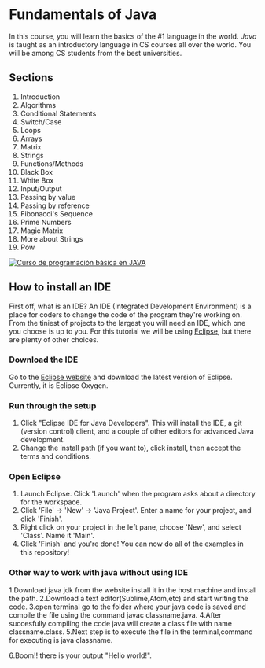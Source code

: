 # Fundamentals of Java
In this course, you will learn the basics of the #1 language in the world. *Java* is taught as an introductory language in CS courses all over the world. You will be among CS students from the best universities.

## Sections
1. Introduction
2. Algorithms
3. Conditional Statements
4. Switch/Case
5. Loops
6. Arrays
7. Matrix
8. Strings
10. Functions/Methods
11. Black Box
12. White Box
13. Input/Output
14. Passing by value
15. Passing by reference
16. Fibonacci's Sequence
17. Prime Numbers
18. Magic Matrix
19. More about Strings
20. Pow

[![Curso de programación básica en JAVA](https://img.youtube.com/vi/Ztr7_sNmSQI/0.jpg)](https://www.youtube.com/watch?v=Ztr7_sNmSQI&list=PLQ1ShaTNqthL1w5LSw5l7CbjCu5xiKQsA)

## How to install an IDE
First off, what is an IDE? An IDE (Integrated Development Environment) is a place for coders to change the code of the program they're working on. From the tiniest of projects to the largest you will need an IDE, which one you choose is up to you. For this tutorial we will be using [Eclipse](https://www.eclipse.org), but there are plenty of other choices.

### Download the IDE
Go to the [Eclipse website](https://www.eclipse.org/downloads/) and download the latest version of Eclipse. Currently, it is Eclipse Oxygen.

### Run through the setup
1. Click "Eclipse IDE for Java Developers". This will install the IDE, a git (version control) client, and a couple of other editors for advanced Java development.
2. Change the install path (if you want to), click install, then accept the terms and conditions.

### Open Eclipse
1. Launch Eclipse. Click 'Launch' when the program asks about a directory for the workspace.
2. Click 'File' -> 'New' -> 'Java Project'. Enter a name for your project, and click 'Finish'.
3. Right click on your project in the left pane, choose 'New', and select 'Class'. Name it 'Main'.
4. Click 'Finish' and you're done! You can now do all of the examples in this repository!

### Other way to work with java without using IDE
1.Download java jdk from the website install it in the host machine and install the path.
2.Download a text editor(Sublime,Atom,etc) and start writing the code.
3.open terminal go to the folder where your java code is saved and compile the file using the command javac classname.java.
4.After succesfully compiling the code java will create a class file with name classname.class.
5.Next step is to execute the file in the terminal,command for executing is java classname.

6.Boom!! there is your output "Hello world!".


